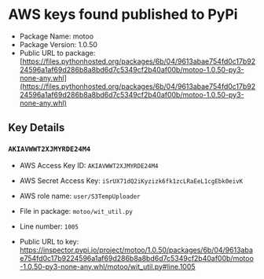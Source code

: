 # AWS keys found published to PyPi

* Package Name: motoo
* Package Version: 1.0.50
* Public URL to package: [https://files.pythonhosted.org/packages/6b/04/9613abae754fd0c17b9224596a1af69d286b8a8bd6d7c5349cf2b40af00b/motoo-1.0.50-py3-none-any.whl](https://files.pythonhosted.org/packages/6b/04/9613abae754fd0c17b9224596a1af69d286b8a8bd6d7c5349cf2b40af00b/motoo-1.0.50-py3-none-any.whl)

## Key Details

### `AKIAVWWT2XJMYRDE24M4`

* AWS Access Key ID: `AKIAVWWT2XJMYRDE24M4`
* AWS Secret Access Key: `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` 
* AWS role name: `user/S3TempUploader`
* File in package: `motoo/wit_util.py`
* Line number: `1005`

* Public URL to key: https://inspector.pypi.io/project/motoo/1.0.50/packages/6b/04/9613abae754fd0c17b9224596a1af69d286b8a8bd6d7c5349cf2b40af00b/motoo-1.0.50-py3-none-any.whl/motoo/wit_util.py#line.1005


